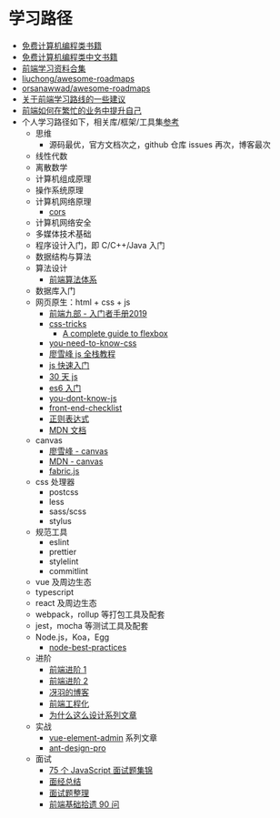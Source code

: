 # 学习路径

- [免费计算机编程类书籍](https://github.com/EbookFoundation/free-programming-books/blob/master/free-programming-books-zh.md)
- [免费计算机编程类中文书籍](https://github.com/justjavac/free-programming-books-zh_CN)
- [前端学习资料合集](https://github.com/fyuanfen/note)
- [liuchong/awesome-roadmaps](https://github.com/liuchong/awesome-roadmaps)
- [orsanawwad/awesome-roadmaps](https://github.com/orsanawwad/awesome-roadmaps)
- [关于前端学习路线的一些建议](https://mp.weixin.qq.com/s/ikVW2kks3wS5UdrUH9vDRQ)
- [前端如何在繁忙的业务中提升自己](https://mp.weixin.qq.com/s/7VddgPmY8bdo9uBSdH7guA)
- 个人学习路径如下，相关库/框架/工具集[参考](./../lib/README.md)
  - 思维
    - 源码最优，官方文档次之，github 仓库 issues 再次，博客最次
  - 线性代数
  - 离散数学
  - 计算机组成原理
  - 操作系统原理
  - 计算机网络原理
    - [cors](http://www.ruanyifeng.com/blog/2016/04/cors.html)
  - 计算机网络安全
  - 多媒体技术基础
  - 程序设计入门，即 C/C++/Java 入门
  - 数据结构与算法
  - 算法设计
    - [前端算法体系](https://github.com/sisterAn/JavaScript-Algorithms)
  - 数据库入门
  - 网页原生：html + css + js
    - [前端九部 - 入门者手册2019](https://www.yuque.com/fe9/basic)
    - [css-tricks](https://css-tricks.com/)
      - [A complete guide to flexbox](https://css-tricks.com/snippets/css/a-guide-to-flexbox/)
    - [you-need-to-know-css](https://github.com/l-hammer/You-need-to-know-css)
    - [廖雪峰 js 全栈教程](https://www.liaoxuefeng.com/wiki/001434446689867b27157e896e74d51a89c25cc8b43bdb3000)
    - [js 快速入门](https://developer.mozilla.org/zh-CN/docs/Web/JavaScript/A_re-introduction_to_JavaScript)
    - [30 天 js](https://github.com/Asabeneh/30DaysOfJavaScript)
    - [es6 入门](http://es6.ruanyifeng.com/)
    - [you-dont-know-js](https://github.com/getify/You-Dont-Know-JS)
    - [front-end-checklist](https://github.com/thedaviddias/Front-End-Checklist)
    - [正则表达式](http://www.cnblogs.com/deerchao/archive/2006/08/24/zhengzhe30fengzhongjiaocheng.html)
    - [MDN 文档](https://developer.mozilla.org/)
  - canvas
    - [廖雪峰 - canvas](https://www.liaoxuefeng.com/wiki/001434446689867b27157e896e74d51a89c25cc8b43bdb3000/00143449990549914b596ac1da54a228a6fa9643e88bc0c000)
    - [MDN - canvas](https://developer.mozilla.org/zh-CN/docs/Web/API/Canvas_API)
    - [fabric.js](https://github.com/fabricjs/fabric.js)
  - css 处理器
    - postcss
    - less
    - sass/scss
    - stylus
  - 规范工具
    - eslint
    - prettier
    - stylelint
    - commitlint
  - vue 及周边生态
  - typescript
  - react 及周边生态
  - webpack，rollup 等打包工具及配套
  - jest，mocha 等测试工具及配套
  - Node.js，Koa，Egg
    - [node-best-practices](https://github.com/goldbergyoni/nodebestpractices)
  - 进阶
    - [前端进阶 1](https://yuchengkai.cn/home/)
    - [前端进阶 2](https://muyiy.cn/)
    - [冴羽的博客](https://github.com/mqyqingfeng/Blog)
    - [前端工程化](https://github.com/fouber/blog)
    - [为什么这么设计系列文章](https://draven.co/whys-the-design/)
  - 实战
    - [vue-element-admin](https://panjiachen.github.io/vue-element-admin-site/zh/guide/#%E5%89%8D%E5%BA%8F%E5%87%86%E5%A4%87) 系列文章
    - [ant-design-pro](https://ant-design-pro.gitee.io/index-cn)
  - 面试
    - [75 个 JavaScript 面试题集锦](https://mp.weixin.qq.com/s/HoltfI8MdE2DIihaWT0RCQ)
    - [面经总结](http://blog.poetries.top/FE-Interview-Questions/)
    - [面试题整理](https://mp.weixin.qq.com/s/9XoKz2CeQXBgCobEwMuanQ)
    - [前端基础拾遗 90 问](https://juejin.im/post/5e8b261ae51d4546c0382ab4)

<Vssue />
